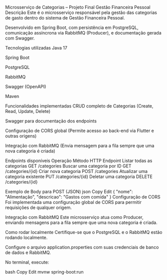 Microsserviço de Categorias – Projeto Final Gestão Financeira Pessoal
Descrição
Este é o microsserviço responsável pela gestão das categorias de gasto dentro do sistema de Gestão Financeira Pessoal.

Desenvolvido em Spring Boot, com persistência em PostgreSQL, comunicação assíncrona via RabbitMQ (Producer), e documentação gerada com Swagger.

Tecnologias utilizadas
Java 17

Spring Boot

PostgreSQL

RabbitMQ

Swagger (OpenAPI)

Maven

Funcionalidades implementadas
CRUD completo de Categorias
(Create, Read, Update, Delete)

Swagger para documentação dos endpoints

Configuração de CORS global
(Permite acesso ao back-end via Flutter e outras origens)

Integração com RabbitMQ
(Envia mensagem para a fila sempre que uma nova categoria é criada)

Endpoints disponíveis
Operação	Método HTTP	Endpoint
Listar todas as categorias	GET	/categories
Buscar uma categoria por ID	GET	/categories/{id}
Criar nova categoria	POST	/categories
Atualizar uma categoria existente	PUT	/categories/{id}
Deletar uma categoria	DELETE	/categories/{id}

Exemplo de Body para POST (JSON)
json
Copy
Edit
{
  "nome": "Alimentação",
  "descricao": "Gastos com comida"
}
Configuração de CORS
Foi implementada uma configuração global de CORS para permitir requisições de qualquer origem.

Integração com RabbitMQ
Este microsserviço atua como Producer, enviando mensagens para a fila sempre que uma nova categoria é criada.

Como rodar localmente
Certifique-se que o PostgreSQL e o RabbitMQ estão rodando localmente.

Configure o arquivo application.properties com suas credenciais de banco de dados e RabbitMQ.

No terminal, execute:

bash
Copy
Edit
mvnw spring-boot:run